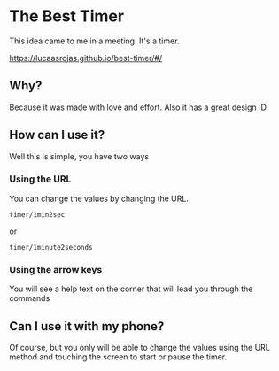 # The Best Timer

This idea came to me in a meeting. It's a timer.

https://lucaasrojas.github.io/best-timer/#/

## Why?
Because it was made with love and effort. Also it has a great design :D

## How can I use it?

Well this is simple, you have two ways

### Using the URL

You can change the values by changing the URL.

`timer/1min2sec`

or

`timer/1minute2seconds`

### Using the arrow keys

You will see a help text on the corner that will lead you through the commands

## Can I use it with my phone?

Of course, but you only will be able to change the values using the URL method and touching the screen to start or pause the timer.
